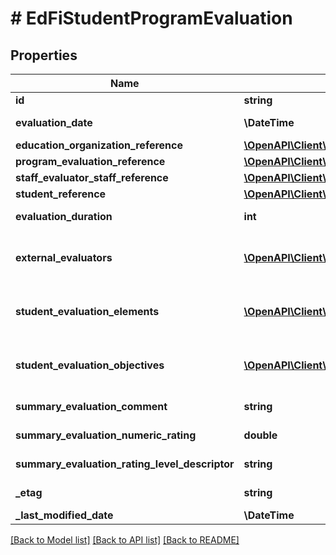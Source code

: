 # # EdFiStudentProgramEvaluation

## Properties

Name | Type | Description | Notes
------------ | ------------- | ------------- | -------------
**id** | **string** |  | [optional]
**evaluation_date** | **\DateTime** | The month, day, and year on which the evaluation was conducted. |
**education_organization_reference** | [**\OpenAPI\Client\Model\EdFiEducationOrganizationReference**](EdFiEducationOrganizationReference.md) |  | [optional]
**program_evaluation_reference** | [**\OpenAPI\Client\Model\EdFiProgramEvaluationReference**](EdFiProgramEvaluationReference.md) |  |
**staff_evaluator_staff_reference** | [**\OpenAPI\Client\Model\EdFiStaffReference**](EdFiStaffReference.md) |  | [optional]
**student_reference** | [**\OpenAPI\Client\Model\EdFiStudentReference**](EdFiStudentReference.md) |  |
**evaluation_duration** | **int** | The actual or estimated number of clock minutes during which the evaluation was conducted. | [optional]
**external_evaluators** | [**\OpenAPI\Client\Model\EdFiStudentProgramEvaluationExternalEvaluator[]**](EdFiStudentProgramEvaluationExternalEvaluator.md) | An unordered collection of studentProgramEvaluationExternalEvaluators. The external person(s) - not staff - that conducted the evaluation. | [optional]
**student_evaluation_elements** | [**\OpenAPI\Client\Model\EdFiStudentProgramEvaluationStudentEvaluationElement[]**](EdFiStudentProgramEvaluationStudentEvaluationElement.md) | An unordered collection of studentProgramEvaluationStudentEvaluationElements. The student&#39;s rating and/or rating levels earned for a program evaluation element. | [optional]
**student_evaluation_objectives** | [**\OpenAPI\Client\Model\EdFiStudentProgramEvaluationStudentEvaluationObjective[]**](EdFiStudentProgramEvaluationStudentEvaluationObjective.md) | An unordered collection of studentProgramEvaluationStudentEvaluationObjectives. The student&#39;s rating and/or rating levels earned for a program evaluation objective. | [optional]
**summary_evaluation_comment** | **string** | Any comments about the summary evaluation to be captured. | [optional]
**summary_evaluation_numeric_rating** | **double** | The numerical summary rating or score for the evaluation. | [optional]
**summary_evaluation_rating_level_descriptor** | **string** | The summary rating level achieved based upon the rating or score. | [optional]
**_etag** | **string** | A unique system-generated value that identifies the version of the resource. | [optional]
**_last_modified_date** | **\DateTime** | The date and time the resource was last modified. | [optional]

[[Back to Model list]](../../README.md#models) [[Back to API list]](../../README.md#endpoints) [[Back to README]](../../README.md)
